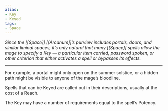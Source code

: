 ```yaml
---
alias:
- Key
- Keyed
tags:
- Space
---
```


_Since the [[Space]] [[Arcanum]]’s purview includes portals, doors, and similar liminal spaces, it’s only natural that many [[Space]] spells allow the mage to specify a Key — a particular item carried, password spoken, or other criterion that either activates a spell or bypasses its effects._ 

---

For example, a portal might only open on the summer solstice, or a hidden path might be visible to anyone of the mage’s bloodline.

Spells that can be Keyed are called out in their descriptions, usually at the cost of a Reach.

The Key may have a number of requirements equal to the spell’s Potency.

